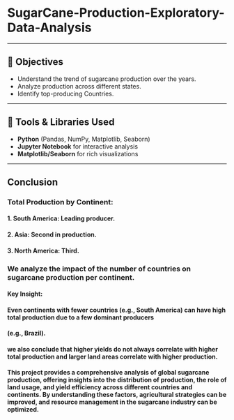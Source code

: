 # SugarCane-Production-Exploratory-Data-Analysis

---

## 🧠 Objectives

- Understand the trend of sugarcane production over the years.
- Analyze production across different states.
- Identify top-producing Countries.

---

## 🧰 Tools & Libraries Used

- **Python** (Pandas, NumPy, Matplotlib, Seaborn)
- **Jupyter Notebook** for interactive analysis
- **Matplotlib/Seaborn** for rich visualizations
--- 

## Conclusion

### Total Production by Continent:
#### 1. South America: Leading producer.
#### 2. Asia: Second in production.
#### 3. North America: Third.

### We analyze the impact of the number of countries on sugarcane production per continent.
#### Key Insight:
#### Even continents with fewer countries (e.g., South America) can have high total production due to a few dominant producers 
#### (e.g., Brazil).

#### we also conclude that higher yields do not always correlate with higher total production and  larger land areas correlate with higher production.

**This project provides a comprehensive analysis of global sugarcane production, offering insights into the distribution of production, the role of land usage, and yield efficiency across different countries and continents. By understanding these factors, agricultural strategies can be improved, and resource management in the sugarcane industry can be optimized.**
